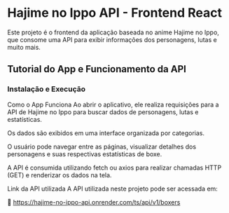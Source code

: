 # Hajime no Ippo API - Frontend React

Este projeto é o frontend da aplicação baseada no anime Hajime no Ippo, que consome uma API para exibir informações dos personagens, lutas e muito mais.

## Tutorial do App e Funcionamento da API

### Instalação e Execução

Como o App Funciona
Ao abrir o aplicativo, ele realiza requisições para a API de Hajime no Ippo para buscar dados de personagens, lutas e estatísticas.

Os dados são exibidos em uma interface organizada por categorias.

O usuário pode navegar entre as páginas, visualizar detalhes dos personagens e suas respectivas estatísticas de boxe.

A API é consumida utilizando fetch ou axios para realizar chamadas HTTP (GET) e renderizar os dados na tela.

Link da API utilizada
A API utilizada neste projeto pode ser acessada em:

🔗 https://hajime-no-ippo-api.onrender.com/ts/api/v1/boxers
